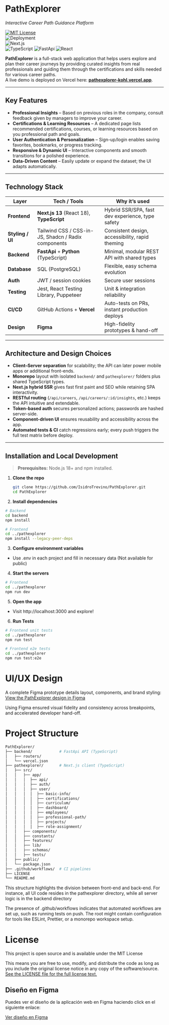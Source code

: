 # PathExplorer &nbsp;  
_Interactive Career Path Guidance Platform_

[![MIT License](https://img.shields.io/github/license/IsidroTrevino/PathExplorer?color=green)](LICENSE)  
![Deployment](https://img.shields.io/website-up-down-green-red/https/pathexplorer-kohl.vercel.app.svg?label=Deployment)  
![Next.js](https://img.shields.io/badge/Next.js-13-000000?logo=nextdotjs&logoColor=white)  
![TypeScript](https://img.shields.io/badge/TypeScript-4.9-3178C6?logo=typescript&logoColor=white)
![FastApi](https://img.shields.io/badge/FastAPI-009688?style=flat&logo=FastAPI&labelColor=555&logoColor=white)
![React](https://img.shields.io/badge/-ReactJs-61DAFB?logo=react)


**PathExplorer** is a full-stack web application that helps users explore and plan their career journeys by providing curated insights from real professionals and guiding them through the certifications and skills needed for various career paths.  
A live demo is deployed on Vercel here: **[pathexplorer-kohl.vercel.app](https://pathexplorer-kohl.vercel.app)**.

---

## Key Features

- **Professional Insights** – Based on previous roles in the company, consult feedback given by managers to improve your career. 
- **Certifications & Learning Resources** – A dedicated page lists recommended certifications, courses, or learning resources based on you professional path and goals.  
- **User Authentication & Personalization** – Sign-up/login enables saving favorites, bookmarks, or progress tracking.  
- **Responsive & Dynamic UI** – Interactive components and smooth transitions for a polished experience.  
- **Data-Driven Content** – Easily update or expand the dataset; the UI adapts automatically.

---

## Technology Stack

| Layer            | Tech / Tools                                         | Why it’s used                                         |
|------------------|------------------------------------------------------|-------------------------------------------------------|
| **Frontend**     | **Next.js 13** (React 18), **TypeScript**            | Hybrid SSR/SPA, fast dev experience, type safety      |
| **Styling / UI** | Tailwind CSS / CSS-in-JS, Shadcn / Radix components  | Consistent design, accessibility, rapid theming       |
| **Backend**      | **FastApi** + **Python** (TypeScript)            | Minimal, modular REST API with shared types           |
| **Database**     | SQL (PostgreSQL) | Flexible, easy schema evolution                       |
| **Auth**         | JWT / session cookies                                | Secure user sessions                                  |
| **Testing**      | Jest, React Testing Library, Puppeteer          | Unit & integration reliability                        |
| **CI/CD**        | GitHub Actions + **Vercel**                          | Auto-tests on PRs, instant production deploys         |
| **Design**       | **Figma**                                            | High-fidelity prototypes & hand-off                   |

---

## Architecture and Design Choices

- **Client–Server separation** for scalability; the API can later power mobile apps or additional front-ends.  
- **Monorepo** layout with isolated `backend/` and `pathexplorer/` folders plus shared TypeScript types.  
- **Next.js hybrid SSR** gives fast first paint and SEO while retaining SPA interactivity.  
- **RESTful routing** (`/api/careers`, `/api/careers/:id/insights`, etc.) keeps the API intuitive and extendable.  
- **Token-based auth** secures personalized actions; passwords are hashed server-side.  
- **Component-driven UI** ensures reusability and accessibility across the app.  
- **Automated tests & CI** catch regressions early; every push triggers the full test matrix before deploy.  

---

## Installation and Local Development

> **Prerequisites:** Node.js 18+ and npm installed.

1. **Clone the repo**  
   ```bash
   git clone https://github.com/IsidroTrevino/PathExplorer.git
   cd PathExplorer
   ```
2. **Install dependencies**
```bash
# Backend
cd backend
npm install

# Frontend
cd ../pathexplorer
npm install --legacy-peer-deps
```

3. **Configure environment variables**
- Use .env in each project and fill in necessary data (Not available for public)

4. **Start the servers**
```bash
# Frontend
cd ../pathexplorer
npm run dev
```

5. **Open the app**
- Visit http://localhost:3000 and explore!

6. **Run Tests**
```bash
# Frontend unit tests
cd ../pathexplorer
npm run test

# Frontend e2e tests
cd ../pathexplorer
npm run test:e2e
```

# UI/UX Design
A complete Figma prototype details layout, components, and brand styling:
[View the PathExplorer design in Figma](https://www.figma.com/design/byTE0ryuL3qkYx6dQSUo5A/Accenture-PathExplorer-Mockup)

Using Figma ensured visual fidelity and consistency across breakpoints, and accelerated developer hand-off.

# Project Structure
```bash
PathExplorer/
├── backend/            # FastApi API (TypeScript)
│   ├── routers/
│   └── vercel.json
├── pathexplorer/       # Next.js client (TypeScript)
│   ├── src/
│   │   ├── app/
│   │   │  ├── api/
│   │   │  ├── auth/
│   │   │  ├── user/
│   │   │  │  ├── basic-info/
│   │   │  │  ├── certifications/
│   │   │  │  ├── curriculum/
│   │   │  │  ├── dashboard/
│   │   │  │  ├── employees/
│   │   │  │  ├── professional-path/
│   │   │  │  ├── projects/
│   │   │  │  ├── role-assignment/
│   │   ├── components/
│   │   ├── constants/
│   │   ├── features/
│   │   ├── lib/
│   │   ├── schemas/
│   │   ├── tests/
│   ├── public/
│   └── package.json
├── .github/workflows/  # CI pipelines
├── LICENSE
└── README.md
```
This structure highlights the division between front-end and back-end. For instance, all UI code resides in the pathexplorer directory, while all server logic is in the backend directory

The presence of .github/workflows indicates that automated workflows are set up, such as running tests on push. The root might contain configuration for tools like ESLint, Prettier, or a monorepo workspace setup.

# License
This project is open source and is available under the MIT License

This means you are free to use, modify, and distribute the code as long as you include the original license notice in any copy of the software/source. [See the LICENSE file for the full license text.](https://github.com/IsidroTrevino/PathExplorer#:~:text=License)

## Diseño en Figma

Puedes ver el diseño de la aplicación web en Figma haciendo click en el siguiente enlace:

[Ver diseño en Figma](https://www.figma.com/design/byTE0ryuL3qkYx6dQSUo5A/Accenture-PathExplorer---Mockup?node-id=0-1&t=DwVqdPADIm37NC6W-1)

